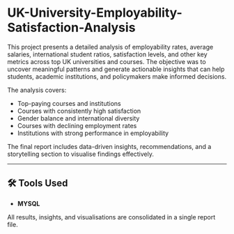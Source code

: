 # UK-University-Employability-Satisfaction-Analysis

This project presents a detailed analysis of employability rates, average salaries, international student ratios, satisfaction levels, and other key metrics across top UK universities and courses. The objective was to uncover meaningful patterns and generate actionable insights that can help students, academic institutions, and policymakers make informed decisions.

The analysis covers:
- Top-paying courses and institutions
- Courses with consistently high satisfaction
- Gender balance and international diversity
- Courses with declining employment rates
- Institutions with strong performance in employability

The final report includes data-driven insights, recommendations, and a storytelling section to visualise findings effectively.

---

## 🛠️ Tools Used

- **MYSQL**

All results, insights, and visualisations are consolidated in a single report file. 

































